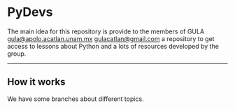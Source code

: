 # PyDevs


The main idea for this repository is provide to the members of GULA <gula@apolo.acatlan.unam.mx> <gulacatlan@gmail.com> 
a repository to get access to lessons about Python and a lots of resources developed by the group.

* * *

## How it works

We have some branches about different topics.